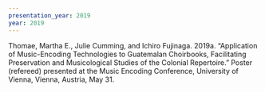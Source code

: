 ```yaml
---
presentation_year: 2019
year: 2019
---
```


Thomae, Martha E., Julie Cumming, and Ichiro Fujinaga. 2019a. “Application of Music-Encoding Technologies to Guatemalan Choirbooks, Facilitating Preservation and Musicological Studies of the Colonial Repertoire.” Poster (refereed) presented at the Music Encoding Conference, University of Vienna, Vienna, Austria, May 31.